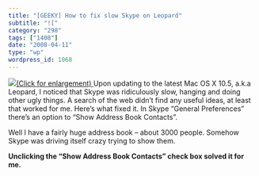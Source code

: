 ```yaml
---
title: "[GEEKY] How to fix slow Skype on Leopard"
subtitle: "!["
category: "298"
tags: ["1408"]
date: "2008-04-11"
type: "wp"
wordpress_id: 1068
---
```

[![](https://i0.wp.com/s3.media.squarespace.com/production/1075723/12829350/wp-content/uploads/imagewell/skypeslow-thumb.jpg?w=584)(Click for enlargement) ](https://i0.wp.com/s3.media.squarespace.com/production/1075723/12829350/wp-content/uploads/imagewell//skypeslow.jpg)Upon updating to the latest Mac OS X 10.5, a.k.a Leopard, I noticed that Skype was ridiculously slow, hanging and doing other ugly things. A search of the web didn’t find any useful ideas, at least that worked for me.
Here’s what fixed it. In Skype “General Preferences” there’s an option to “Show Address Book Contacts”.

Well I have a fairly huge address book – about 3000 people. Somehow Skype was driving itself crazy trying to show them. 

**Unclicking the “Show Address Book Contacts” check box solved it for me.**